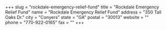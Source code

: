 +++
slug = "rockdale-emergency-relief-fund"
title = "Rockdale Emergency Relief Fund"
name = "Rockdale Emergency Relief Fund"
address = "350 Tall Oaks Dr."
city = "Conyers"
state = "GA"
postal = "30013"
website = ""
phone = "770-922-0165"
fax = ""
+++
